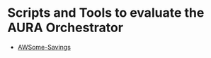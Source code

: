 # Scripts and Tools to evaluate the AURA Orchestrator

- [AWSome-Savings](https://github.com/ufcg-lsd/AWSome-Savings)
